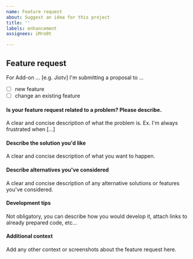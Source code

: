 ```yaml
---
name: Feature request
about: Suggest an idea for this project
title: ''
labels: enhancement
assignees: iMro0t

---
```


## Feature request
For Add-on ... [e.g. Jiotv]
I'm submitting a proposal to ...
  - [ ] new feature
  - [ ] change an existing feature

#### Is your feature request related to a problem? Please describe.
A clear and concise description of what the problem is. Ex. I'm always frustrated when [...]

#### Describe the solution you'd like
A clear and concise description of what you want to happen.

#### Describe alternatives you've considered
A clear and concise description of any alternative solutions or features you've considered.

#### Development tips
Not obligatory, you can describe how you would develop it, attach links to already prepared code, etc...

#### Additional context
Add any other context or screenshots about the feature request here.
